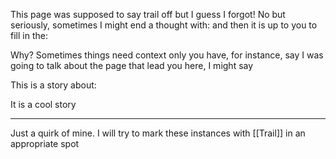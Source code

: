 This page was supposed to say trail off but I guess I forgot! No but seriously, sometimes I might end a thought with: and then it is up to you to fill in the:

Why? Sometimes things need context only you have, for instance, say I was going to talk about the page that lead you here, I might say

This is a story about:

It is a cool story

---

Just a quirk of mine. I will try to mark these instances with [[Trail]] in an appropriate spot